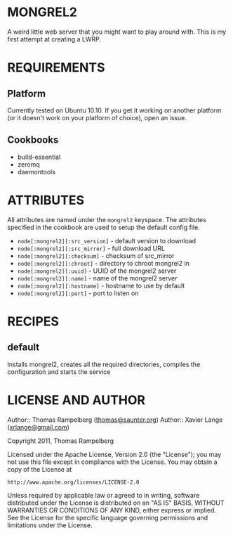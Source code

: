 MONGREL2
========

A weird little web server that you might want to play around with. This is my first attempt at creating a LWRP.

REQUIREMENTS
============

Platform
--------

Currently tested on Ubuntu 10.10. If you get it working on another platform (or
it doesn't work on your platform of choice), open an issue.

Cookbooks
---------

- build-essential
- zeromq
- daemontools

ATTRIBUTES
==========

All attributes are named under the `mongrel2` keyspace. The attributes
specified in the cookbook are used to setup the default config file.

* `node[:mongrel2][:src_version]` - default version to download
* `node[:mongrel2][:src_mirror]` - full download URL
* `node[:mongrel2][:checksum]` - checksum of src_mirror
* `node[:mongrel2][:chroot]` - directory to chroot mongrel2 in
* `node[:mongrel2][:uuid]` - UUID of the mongrel2 server
* `node[:mongrel2][:name]` - name of the mongrel2 server
* `node[:mongrel2][:hostname]` - hostname to use by default
* `node[:mongrel2][:port]` - port to listen on

RECIPES
=======

default
-------

Installs mongrel2, creates all the required directories, compiles the
configuration and starts the service

LICENSE AND AUTHOR
==================

Author:: Thomas Rampelberg (<thomas@saunter.org>)
Author:: Xavier Lange (<xrlange@gmail.com>)

Copyright 2011, Thomas Rampelberg

Licensed under the Apache License, Version 2.0 (the "License");
you may not use this file except in compliance with the License.
You may obtain a copy of the License at

    http://www.apache.org/licenses/LICENSE-2.0

Unless required by applicable law or agreed to in writing, software
distributed under the License is distributed on an "AS IS" BASIS,
WITHOUT WARRANTIES OR CONDITIONS OF ANY KIND, either express or implied.
See the License for the specific language governing permissions and
limitations under the License.


